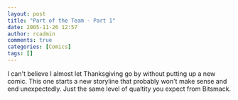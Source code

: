 ```yaml
---
layout: post
title: "Part of the Team - Part 1"
date: 2005-11-26 12:57
author: rcadmin
comments: true
categories: [Comics]
tags: []
---
```

I can't believe I almost let Thanksgiving go by without putting up a new comic. This one starts a new storyline that probably won't make sense and end unexpectedly. Just the same level of qualtity you expect from Bitsmack.

<!--more-->
<img src='http://dl.bitsmack.com/comics/20051126.png' alt='' />
